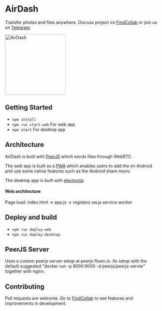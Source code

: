# AirDash

Transfer photos and files anywhere. Discuss project on [FindCollab](https://findcollabs.com/project/7BK81zF3mZTpT0jjQ2hQ) or join us on [Telegram](https://t.me/joinchat/LlpnuhhuO8HVYP1TzHwLsg).

<img alt="AirDash" src="https://raw.githubusercontent.com/simonbengtsson/airdash/master/promo.png" height="200" />

## Getting Started

- `npm install`
- `npm run start-web` For web app
- `npm start` For desktop app

## Architecture

AirDash is built with [PeerJS](https://peerjs.com) which sends files through WebRTC. 

The web app is built as a [PWA](https://developers.google.com/web/progressive-web-apps) which enables users to add the on Android and use some native features such as the Android share menu.

The desktop app is built with [electronjs](https://www.electronjs.org).

#### Web architecture

Page load: index.html -> app.js -> registers sw.js service worker

## Deploy and build

- `npm run deploy-web`
- `npm run deploy-desktop`

## PeerJS Server

Uses a custom peerjs server setup at peerjs.flown.io. Its setup with the default suggested "docker run -p 9000:9000 -d peerjs/peerjs-server" together with nginx. 

## Contributing
Pull requests are welcome. Go to [FindCollab](https://findcollabs.com/project/7BK81zF3mZTpT0jjQ2hQ) to see features and improvements in development.
